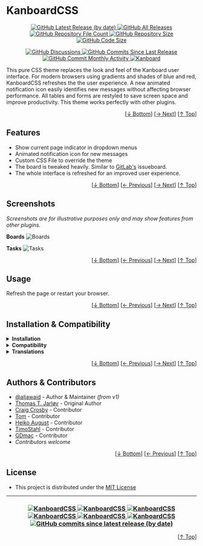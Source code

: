 <h1 id="readme-top">KanboardCSS</h1>
<p align="center">
    <a href="https://github.com/aljawaid/KanboardCSS/releases">
        <img src="https://img.shields.io/github/v/release/aljawaid/KanboardCSS?style=for-the-badge&color=brightgreen" alt="GitHub Latest Release (by date)" title="GitHub Latest Release (by date)">
    </a>
    <a href="https://github.com/aljawaid/KanboardCSS/releases">
        <img src="https://img.shields.io/github/downloads/aljawaid/KanboardCSS/total?style=for-the-badge&color=orange" alt="GitHub All Releases" title="GitHub All Downloads">
    </a>
    <a href="https://github.com/aljawaid/KanboardCSS/releases">
        <img src="https://img.shields.io/github/directory-file-count/aljawaid/KanboardCSS?style=for-the-badge&color=orange" alt="GitHub Repository File Count" title="GitHub Repository File Count">
    </a>
    <a href="https://github.com/aljawaid/KanboardCSS/releases">
        <img src="https://img.shields.io/github/repo-size/aljawaid/KanboardCSS?style=for-the-badge&color=orange" alt="GitHub Repository Size" title="GitHub Repository Size">
    </a>
    <a href="https://github.com/aljawaid/KanboardCSS/releases">
        <img src="https://img.shields.io/github/languages/code-size/aljawaid/KanboardCSS?style=for-the-badge&color=orange" alt="GitHub Code Size" title="GitHub Code Size">
    </a>
</p>
<p align="center">
    <a href="https://github.com/aljawaid/KanboardCSS/discussions">
        <img src="https://img.shields.io/github/discussions/aljawaid/KanboardCSS?style=for-the-badge&color=blue" alt="GitHub Discussions" title="Read Discussions">
    </a>
    <a href="https://github.com/aljawaid/KanboardCSS/compare">
        <img src="https://img.shields.io/github/commits-since/aljawaid/KanboardCSS/latest?include_prereleases&style=for-the-badge&color=blue" alt="GitHub Commits Since Last Release" title="GitHub Commits Since Last Release">
    </a>
    <a href="https://github.com/aljawaid/KanboardCSS/compare">
        <img src="https://img.shields.io/github/commit-activity/m/aljawaid/KanboardCSS?style=for-the-badge&color=blue" alt="GitHub Commit Monthly Activity" title="GitHub Commit Monthly Activity">
    </a>
    <a href="https://github.com/kanboard/kanboard" title="Kanboard - Kanban Project Management Software">
        <img src="https://img.shields.io/badge/Plugin%20for-kanboard-D40000?style=for-the-badge&labelColor=000000" alt="Kanboard">
    </a>
</p>

This pure CSS theme replaces the look and feel of the Kanboard user interface. For modern browsers using gradients and shades of blue and red, KanboardCSS refreshes the the user experience. A new animated notification icon easily identifies new messages without affecting browser performance. All tables and forms are restyled to save screen space and improve productivity. This theme works perfectly with other plugins.

<p align="right">[<a href="#readme-bottom">&#8595; Bottom</a>] [<a href="#screenshots">&#8594; Next</a>] [<a href="#readme-top">&#8593; Top</a>]</p>

## Features

- Show current page indicator in dropdown menus
- Animated notification icon for new messages
- Custom CSS File to override the theme
- The board is tweaked heavily. Similar to [GitLab's](https://gitlab.com "Go to GitLab") issueboard.
- The whole interface is refreshed for an improved user experience.

<p align="right">[<a href="#readme-bottom">&#8595; Bottom</a>] [<a href="#features">&#8592; Previous</a>] [<a href="#usage">&#8594; Next</a>] [<a href="#readme-top">&#8593; Top</a>]</p>

## Screenshots

_Screenshots are for illustrative purposes only and may show features from other plugins._

**Boards**
![Boards](../master/Screenshots/screenshot-board.png)

**Tasks**
![Tasks](../master/Screenshots/screenshot-task.png)

<p align="right">[<a href="#readme-bottom">&#8595; Bottom</a>] [<a href="#features">&#8592; Previous</a>] [<a href="#installation--compatibility">&#8594; Next</a>] [<a href="#readme-top">&#8593; Top</a>]</p>

## Usage

Refresh the page or restart your browser.

<p align="right">[<a href="#readme-bottom">&#8595; Bottom</a>] [<a href="#screenshots">&#8592; Previous</a>] [<a href="#authors--contributors">&#8594; Next</a>] [<a href="#readme-top">&#8593; Top</a>]</p>

## Installation & Compatibility

<details>
    <summary><strong>Installation</strong></summary>

- Install via the **[Kanboard](https://github.com/kanboard/kanboard "Kanboard - Kanban Project Management Software") Plugin Directory** or see [INSTALL.md](../master/INSTALL.md)
- Read the full [**Changelog**](../master/changelog.md "See changes") to see the latest updates

</details>
<details>
    <summary><strong>Compatibility</strong></summary>

- Requires [Kanboard](https://github.com/kanboard/kanboard "Kanboard - Kanban Project Management Software") ≥`1.2.20`
- **Other Plugins & Action Plugins**
  - _No known issues_
  - Compatible with [Customizer](https://github.com/creecros/Customizer "Customizer - A plugin for Kanboard"), [Bak2TopBotm](https://github.com/creecros/Bak2topbotm "Bak2TopBotm - A plugin for Kanboard"), [Glancer](https://github.com/aljawaid/Glancer "Glancer - A plugin for Kanboard"), [ColorManager](https://github.com/aljawaid/ColorManager "ColorManager - A plugin for Kanboard"), [ApplicationBranding](https://github.com/aljawaid/ApplicationBranding "ApplicationBranding - A plugin for Kanboard"), [TemplateManager](https://github.com/aljawaid/TemplateManager)
- **Core Files & Templates**
  - _No template overrides_
  - _No database changes_

</details>
<details>
    <summary><strong>Translations</strong></summary>

- English (UK), English (US), French, German, Spanish
- _Starter template available_

</details>

<p align="right">[<a href="#readme-bottom">&#8595; Bottom</a>] [<a href="#usage">&#8592; Previous</a>] [<a href="#license">&#8594; Next</a>] [<a href="#readme-top">&#8593; Top</a>]</p>

## Authors & Contributors

- [@aljawaid](https://github.com/aljawaid) - Author & Maintainer _(from v1)_
- [Thomas T. Jarløv](https://github.com/ThomasTJdev) - Original Author
- [Craig Crosby](https://github.com/creecros) - Contributor
- [Tom](https://github.com/schittli) - Contributor
- [Heiko August](https://github.com/auge8472) - Contributor
- [TimoStahl](https://github.com/TimoStahl) - Contributor
- [GDmac](https://github.com/GDmac) - Contributor
- _Contributors welcome_

<p align="right">[<a href="#readme-bottom">&#8595; Bottom</a>] [<a href="#installation--compatibility">&#8592; Previous</a>] [<a href="#readme-top">&#8593; Top</a>]</p>

## License

- This project is distributed under the [MIT License](../master/LICENSE "Read The MIT license")

---

<h3 align="center">
    <a href="https://github.com/aljawaid/KanboardCSS/stargazers" title="View Stargazers">
        <img src="https://img.shields.io/github/stars/aljawaid/KanboardCSS?logo=github&style=flat-square" alt="KanboardCSS">
    </a>
    <a href="https://github.com/aljawaid/KanboardCSS/forks" title="See Forks">
        <img src="https://img.shields.io/github/forks/aljawaid/KanboardCSS?logo=github&style=flat-square" alt="KanboardCSS">
    </a>
    <a href="https://github.com/aljawaid/KanboardCSS/blob/master/LICENSE" title="Read License">
        <img src="https://img.shields.io/github/license/aljawaid/KanboardCSS?style=flat-square" alt="KanboardCSS">
    </a>
    <a href="https://github.com/aljawaid/KanboardCSS/issues" title="Open Issues">
        <img src="https://img.shields.io/github/issues-raw/aljawaid/KanboardCSS?style=flat-square" alt="KanboardCSS">
    </a>
    <a href="https://github.com/aljawaid/KanboardCSS/issues?q=is%3Aissue+is%3Aclosed" title="Closed Issues">
        <img src="https://img.shields.io/github/issues-closed/aljawaid/KanboardCSS?style=flat-square" alt="KanboardCSS">
    </a>
    <a href="https://github.com/aljawaid/KanboardCSS/discussions" title="Read Discussions">
        <img src="https://img.shields.io/github/discussions/aljawaid/KanboardCSS?style=flat-square" alt="KanboardCSS">
    </a>
    <a href="https://github.com/aljawaid/KanboardCSS/compare/" title="Latest Commits">
        <img alt="GitHub commits since latest release (by date)" src="https://img.shields.io/github/commits-since/aljawaid/KanboardCSS/latest?style=flat-square">
    </a>
</h3>
<p align="right">[<a href="#readme-top">&#8593; Top</a>]</p>
<a id="readme-bottom"></a>
